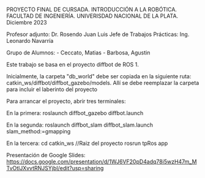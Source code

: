 PROYECTO FINAL DE CURSADA. INTRODUCCIÓN A LA ROBÓTICA. FACULTAD DE INGENIERÍA. UNIVERISDAD NACIONAL DE LA PLATA. Diciembre 2023

Profesor adjunto: Dr. Rosendo Juan Luis
Jefe de Trabajos Prácticas: Ing. Leonardo Navarría

Grupo de Alumnos: - Ceccato, Matias
                  - Barbosa, Agustin

Este trabajo se basa en el proyecto diffbot de ROS 1.

Inicialmente, la carpeta "db_world" debe ser copiada en la siguiente ruta: catkin_ws/diffbot/diffbot_gazebo/models. Allí se debe reemplazar la carpeta para incluir el laberinto del proyecto

Para arrancar el proyecto, abrir tres terminales:

En la primera:  roslaunch diffbot_gazebo diffbot.launch

En la segunda:  roslaunch diffbot_slam diffbot_slam.launch slam_method:=gmapping

En la tercera:  cd catkin_ws   //Raiz del proyecto
                rosrun tpRos app

Presentación de Google Slides: https://docs.google.com/presentation/d/1WJ6VF20pD4adq78i5wzH47m_MTvOtlJXvvtRNJSYjbI/edit?usp=sharing
